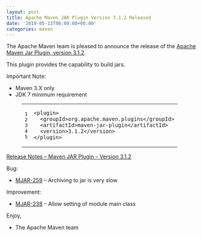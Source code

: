 ```yaml
---
layout: post
title: Apache Maven JAR Plugin Version 3.1.2 Released
date: '2019-05-13T00:00:00+00:00'
categories: maven
---
```

<div class="entry-content"><p>The Apache Maven team is pleased to announce the release of the
  <a href="https://maven.apache.org/plugins/maven-jar-plugin/">Apache Maven Jar Plugin, version 3.1.2</a>.</p>

  <p>This plugin provides the capability to build jars.</p>

  <p>Important Note:</p>

  <ul>
    <li>Maven 3.X only</li>
    <li>JDK 7 minimum requirement</li>
  </ul>


  <figure class='code'><figcaption><span></span></figcaption><div class="highlight"><table><tr><td class="gutter"><pre class="line-numbers"><span class='line-number'>1</span>
<span class='line-number'>2</span>
<span class='line-number'>3</span>
<span class='line-number'>4</span>
<span class='line-number'>5</span>
</pre></td><td class='code'><pre><code class='xml'><span class='line'><span class="nt">&lt;plugin&gt;</span>
</span><span class='line'>  <span class="nt">&lt;groupId&gt;</span>org.apache.maven.plugins<span class="nt">&lt;/groupId&gt;</span>
</span><span class='line'>  <span class="nt">&lt;artifactId&gt;</span>maven-jar-plugin<span class="nt">&lt;/artifactId&gt;</span>
</span><span class='line'>  <span class="nt">&lt;version&gt;</span>3.1.2<span class="nt">&lt;/version&gt;</span>
</span><span class='line'><span class="nt">&lt;/plugin&gt;</span>
</span></code></pre></td></tr></table></div></figure>




  <!-- more -->


  <p><a href="https://issues.apache.org/jira/secure/ReleaseNote.jspa?projectId=12317526&amp;version=12344629">Release Notes &ndash; Maven JAR Plugin &ndash; Version 3.1.2</a></p>

  <p>Bug:</p>

  <ul>
    <li><a href="https://issues.apache.org/jira/browse/MJAR-259">MJAR-259</a> &ndash; Archiving to jar is very slow</li>
  </ul>


  <p>Improvement:</p>

  <ul>
    <li><a href="https://issues.apache.org/jira/browse/MJAR-238">MJAR-238</a> &ndash; Allow setting of module main class</li>
  </ul>


  <p>Enjoy,</p>

  <ul>
    <li>The Apache Maven team</li>
  </ul>

</div>

